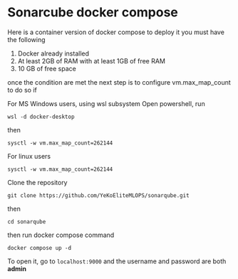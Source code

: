 # Sonarcube docker compose
Here is a container version of docker compose to deploy it you must have the following

1. Docker already installed
2. At least 2GB of RAM with at least 1GB of free RAM
3. 10 GB of free space

once the condition are met the next step is to configure vm.max_map_count to do so if 

For MS Windows users, using wsl subsystem Open powershell, run
```
wsl -d docker-desktop
```
then 
```
sysctl -w vm.max_map_count=262144
```
For linux users
```
sysctl -w vm.max_map_count=262144
```

Clone the repository
```
git clone https://github.com/YeKoEliteMLOPS/sonarqube.git
```
then
```
cd sonarqube
```

then run docker compose command

```
docker compose up -d
```

To open it, go to `localhost:9000` and the username and password are both **admin**

